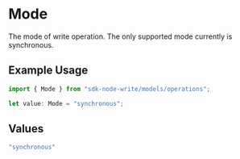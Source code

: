 # Mode

The mode of write operation. The only supported mode currently is synchronous.

## Example Usage

```typescript
import { Mode } from "sdk-node-write/models/operations";

let value: Mode = "synchronous";
```

## Values

```typescript
"synchronous"
```